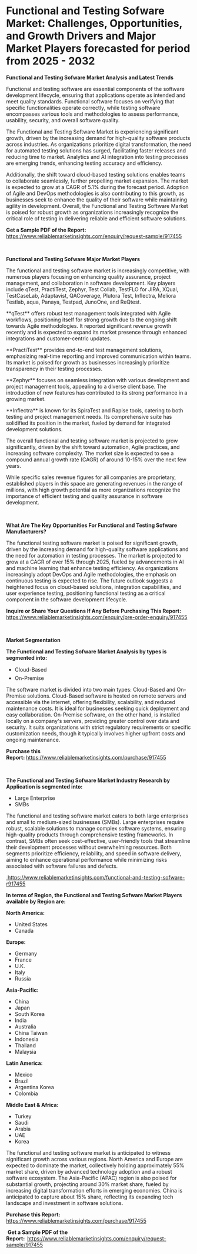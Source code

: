 <p><h1>Functional and Testing Sofware Market: Challenges, Opportunities, and Growth Drivers and Major Market Players forecasted for period from 2025 - 2032</h1></p><p><strong>Functional and Testing Sofware Market Analysis and Latest Trends</strong></p>
<p><p>Functional and testing software are essential components of the software development lifecycle, ensuring that applications operate as intended and meet quality standards. Functional software focuses on verifying that specific functionalities operate correctly, while testing software encompasses various tools and methodologies to assess performance, usability, security, and overall software quality.</p><p>The Functional and Testing Software Market is experiencing significant growth, driven by the increasing demand for high-quality software products across industries. As organizations prioritize digital transformation, the need for automated testing solutions has surged, facilitating faster releases and reducing time to market. Analytics and AI integration into testing processes are emerging trends, enhancing testing accuracy and efficiency.</p><p>Additionally, the shift toward cloud-based testing solutions enables teams to collaborate seamlessly, further propelling market expansion. The market is expected to grow at a CAGR of 5.1% during the forecast period. Adoption of Agile and DevOps methodologies is also contributing to this growth, as businesses seek to enhance the quality of their software while maintaining agility in development. Overall, the Functional and Testing Software Market is poised for robust growth as organizations increasingly recognize the critical role of testing in delivering reliable and efficient software solutions.</p></p>
<p><strong>Get a Sample PDF of the Report:&nbsp;</strong> <a href="https://www.reliablemarketinsights.com/enquiry/request-sample/917455?utm_campaign=3325&utm_medium=2&utm_source=Github&utm_content=ia&utm_term=18042025&utm_id=functional-and-testing-sofware">https://www.reliablemarketinsights.com/enquiry/request-sample/917455</a></p>
<p>&nbsp;</p>
<p><strong>Functional and Testing Sofware Major Market Players</strong></p>
<p><p>The functional and testing software market is increasingly competitive, with numerous players focusing on enhancing quality assurance, project management, and collaboration in software development. Key players include qTest, PractiTest, Zephyr, Test Collab, TestFLO for JIRA, XQual, TestCaseLab, Adaptavist, QACoverage, Plutora Test, Inflectra, Meliora Testlab, aqua, Panaya, Testpad, JunoOne, and ReQtest.</p><p>**qTest** offers robust test management tools integrated with Agile workflows, positioning itself for strong growth due to the ongoing shift towards Agile methodologies. It reported significant revenue growth recently and is expected to expand its market presence through enhanced integrations and customer-centric updates.</p><p>**PractiTest** provides end-to-end test management solutions, emphasizing real-time reporting and improved communication within teams. Its market is poised for growth as businesses increasingly prioritize transparency in their testing processes.</p><p>**Zephyr** focuses on seamless integration with various development and project management tools, appealing to a diverse client base. The introduction of new features has contributed to its strong performance in a growing market.</p><p>**Inflectra** is known for its SpiraTest and Rapise tools, catering to both testing and project management needs. Its comprehensive suite has solidified its position in the market, fueled by demand for integrated development solutions.</p><p>The overall functional and testing software market is projected to grow significantly, driven by the shift toward automation, Agile practices, and increasing software complexity. The market size is expected to see a compound annual growth rate (CAGR) of around 10-15% over the next few years.</p><p>While specific sales revenue figures for all companies are proprietary, established players in this space are generating revenues in the range of millions, with high growth potential as more organizations recognize the importance of efficient testing and quality assurance in software development.</p></p>
<p>&nbsp;</p>
<p><strong>What Are The Key Opportunities For Functional and Testing Sofware Manufacturers?</strong></p>
<p><p>The functional testing software market is poised for significant growth, driven by the increasing demand for high-quality software applications and the need for automation in testing processes. The market is projected to grow at a CAGR of over 15% through 2025, fueled by advancements in AI and machine learning that enhance testing efficiency. As organizations increasingly adopt DevOps and Agile methodologies, the emphasis on continuous testing is expected to rise. The future outlook suggests a heightened focus on cloud-based solutions, integration capabilities, and user experience testing, positioning functional testing as a critical component in the software development lifecycle.</p></p>
<p><strong>Inquire or Share Your Questions If Any Before Purchasing This Report:</strong> <a href="https://www.reliablemarketinsights.com/enquiry/pre-order-enquiry/917455?utm_campaign=3325&utm_medium=2&utm_source=Github&utm_content=ia&utm_term=18042025&utm_id=functional-and-testing-sofware">https://www.reliablemarketinsights.com/enquiry/pre-order-enquiry/917455</a></p>
<p>&nbsp;</p>
<p><strong>Market Segmentation</strong></p>
<p><strong>The Functional and Testing Sofware Market Analysis by types is segmented into:</strong></p>
<p><ul><li>Cloud-Based</li><li>On-Premise</li></ul></p>
<p><p>The software market is divided into two main types: Cloud-Based and On-Premise solutions. Cloud-Based software is hosted on remote servers and accessible via the internet, offering flexibility, scalability, and reduced maintenance costs. It is ideal for businesses seeking quick deployment and easy collaboration. On-Premise software, on the other hand, is installed locally on a company's servers, providing greater control over data and security. It suits organizations with strict regulatory requirements or specific customization needs, though it typically involves higher upfront costs and ongoing maintenance.</p></p>
<p><strong>Purchase this Report:&nbsp;</strong><a href="https://www.reliablemarketinsights.com/purchase/917455?utm_campaign=3325&utm_medium=2&utm_source=Github&utm_content=ia&utm_term=18042025&utm_id=functional-and-testing-sofware">https://www.reliablemarketinsights.com/purchase/917455</a></p>
<p>&nbsp;</p>
<p><strong>The Functional and Testing Sofware Market Industry Research by Application is segmented into:</strong></p>
<p><ul><li>Large Enterprise</li><li>SMBs</li></ul></p>
<p><p>The functional and testing software market caters to both large enterprises and small to medium-sized businesses (SMBs). Large enterprises require robust, scalable solutions to manage complex software systems, ensuring high-quality products through comprehensive testing frameworks. In contrast, SMBs often seek cost-effective, user-friendly tools that streamline their development processes without overwhelming resources. Both segments prioritize efficiency, reliability, and speed in software delivery, aiming to enhance operational performance while minimizing risks associated with software failures and defects.</p></p>
<p><a href="https://www.reliablemarketinsights.com/functional-and-testing-sofware-r917455?utm_campaign=3325&utm_medium=2&utm_source=Github&utm_content=ia&utm_term=18042025&utm_id=functional-and-testing-sofware">&nbsp;https://www.reliablemarketinsights.com/functional-and-testing-sofware-r917455</a></p>
<p><strong>In terms of Region, the Functional and Testing Sofware Market Players available by Region are:</strong></p>
<p>
    <p> <strong> North America: </strong>
        <ul>
            <li>United States</li>
            <li>Canada</li>
        </ul>
        </p> 
    <p> <strong> Europe: </strong>
        <ul>
            <li>Germany</li>
            <li>France</li>
            <li>U.K.</li>
            <li>Italy</li>
            <li>Russia</li>
        </ul>
        </p> 
    <p> <strong> Asia-Pacific: </strong>
        <ul>
            <li>China</li>
            <li>Japan</li>
            <li>South Korea</li>
            <li>India</li>
            <li>Australia</li>
            <li>China Taiwan</li>
            <li>Indonesia</li>
            <li>Thailand</li>
            <li>Malaysia</li>
        </ul>
        </p> 
    <p> <strong> Latin America: </strong>
        <ul>
            <li>Mexico</li>
            <li>Brazil</li>
            <li>Argentina Korea</li>
            <li>Colombia</li>
        </ul>
        </p> 
    <p> <strong> Middle East & Africa: </strong>
        <ul>
            <li>Turkey</li>
            <li>Saudi</li>
            <li>Arabia</li>
            <li>UAE</li>
            <li>Korea</li>
        </ul>
    </p>
    </p>
<p><p>The functional and testing software market is anticipated to witness significant growth across various regions. North America and Europe are expected to dominate the market, collectively holding approximately 55% market share, driven by advanced technology adoption and a robust software ecosystem. The Asia-Pacific (APAC) region is also poised for substantial growth, projecting around 30% market share, fueled by increasing digital transformation efforts in emerging economies. China is anticipated to capture about 15% share, reflecting its expanding tech landscape and investment in software solutions.</p></p>
<p><strong>Purchase this Report: </strong><a href="https://www.reliablemarketinsights.com/purchase/917455?utm_campaign=3325&utm_medium=2&utm_source=Github&utm_content=ia&utm_term=18042025&utm_id=functional-and-testing-sofware">https://www.reliablemarketinsights.com/purchase/917455</a></p>
<p>&nbsp;<strong>Get a Sample PDF of the Report:&nbsp;&nbsp;</strong><a href="https://www.reliablemarketinsights.com/enquiry/request-sample/917455?utm_campaign=3325&utm_medium=2&utm_source=Github&utm_content=ia&utm_term=18042025&utm_id=functional-and-testing-sofware">https://www.reliablemarketinsights.com/enquiry/request-sample/917455</a></p>
<p><strong></strong></p>
<p><p></p><p></p><p></p></p>
